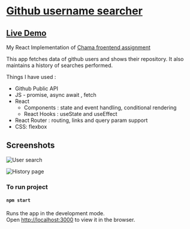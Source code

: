 # [Github username searcher](https://ashish2199.github.io/github-user-details/)

## [Live Demo](https://ashish2199.github.io/github-user-details/)

My React Implementation of [Chama froentend assignment](https://github.com/chamatheapp/chama-frontend-assignment)

This app fetches data of github users and shows their repository. It also maintains a history of searches performed.

Things I have used :

- Github Public API
- JS - promise, async await , fetch
- React
  - Components : state and event handling, conditional rendering
  - React Hooks : useState and useEffect
- React Router : routing, links and query param support
- CSS: flexbox

## Screenshots

![User search](https://i.imgur.com/UbQ89Y3.png)

![History page](https://i.imgur.com/VqXx4WW.png)

### To run project

#### `npm start`

Runs the app in the development mode.\
Open [http://localhost:3000](http://localhost:3000) to view it in the browser.
